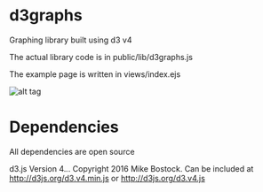 # d3graphs

Graphing library built using d3 v4

The actual library code is in public/lib/d3graphs.js

The example page is written in views/index.ejs

![alt tag](https://s31.postimg.org/ir2upw9e3/screenshot.png)

# Dependencies

All dependencies are open source

d3.js Version 4.*.*. Copyright 2016 Mike Bostock.
Can be included at http://d3js.org/d3.v4.min.js or http://d3js.org/d3.v4.js
